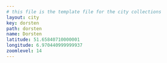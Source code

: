 ```yaml
---
# this file is the template file for the city collections
layout: city
key: dorsten
path: dorsten
name: Dorsten
latitude: 51.65840710000001
longitude: 6.970440999999937
zoomlevel: 14
---
```

